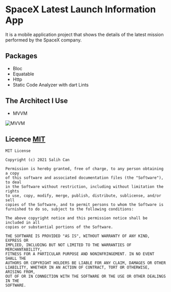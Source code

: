 
# SpaceX Latest Launch Information App

It is a mobile application project that shows the details of the latest mission performed by the SpaceX company.

## Packages

- Bloc
- Equatable
- Http
- Static Code Analyzer with dart Lints

## The Architect I Use

- MVVM

![MVVM](https://koenig-media.raywenderlich.com/uploads/2018/04/MVVM_Diagram-480x197.png)


## Licence [MIT](https://choosealicense.com/licenses/mit/)

```
MIT License

Copyright (c) 2021 Salih Can

Permission is hereby granted, free of charge, to any person obtaining a copy
of this software and associated documentation files (the "Software"), to deal
in the Software without restriction, including without limitation the rights
to use, copy, modify, merge, publish, distribute, sublicense, and/or sell
copies of the Software, and to permit persons to whom the Software is
furnished to do so, subject to the following conditions:

The above copyright notice and this permission notice shall be included in all
copies or substantial portions of the Software.

THE SOFTWARE IS PROVIDED "AS IS", WITHOUT WARRANTY OF ANY KIND, EXPRESS OR
IMPLIED, INCLUDING BUT NOT LIMITED TO THE WARRANTIES OF MERCHANTABILITY,
FITNESS FOR A PARTICULAR PURPOSE AND NONINFRINGEMENT. IN NO EVENT SHALL THE
AUTHORS OR COPYRIGHT HOLDERS BE LIABLE FOR ANY CLAIM, DAMAGES OR OTHER
LIABILITY, WHETHER IN AN ACTION OF CONTRACT, TORT OR OTHERWISE, ARISING FROM,
OUT OF OR IN CONNECTION WITH THE SOFTWARE OR THE USE OR OTHER DEALINGS IN THE
SOFTWARE.
```